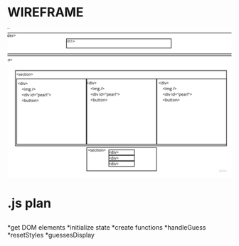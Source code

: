 # WIREFRAME

![html wireframe](./assets/shell-game-wireframe.jpg)

# .js plan

##

*get DOM elements
*initialize state
*create functions
*handleGuess
*resetStyles
*guessesDisplay
